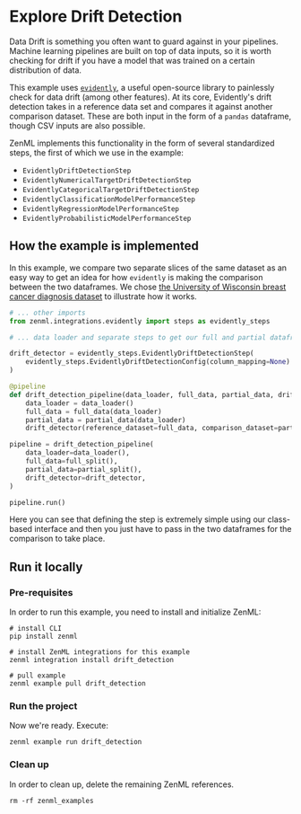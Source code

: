 # Explore Drift Detection

Data Drift is something you often want to guard against in your pipelines.
Machine learning pipelines are built on top of data inputs, so it is worth
checking for drift if you have a model that was trained on a certain
distribution of data.

This example uses [`evidently`](https://github.com/evidentlyai/evidently), a
useful open-source library to painlessly check for data drift (among other
features). At its core, Evidently's drift detection takes in a reference data
set and compares it against another comparison dataset. These are both input in
the form of a `pandas` dataframe, though CSV inputs are also possible.

ZenML implements this functionality in the form of several standardized steps,
the first of which we use in the example:

- `EvidentlyDriftDetectionStep`
- `EvidentlyNumericalTargetDriftDetectionStep`
- `EvidentlyCategoricalTargetDriftDetectionStep`
- `EvidentlyClassificationModelPerformanceStep`
- `EvidentlyRegressionModelPerformanceStep`
- `EvidentlyProbabilisticModelPerformanceStep`

## How the example is implemented

In this example, we compare two separate slices of the same dataset as an easy
way to get an idea for how `evidently` is making the comparison between the two
dataframes. We chose [the University of Wisconsin breast cancer diagnosis
dataset](https://archive.ics.uci.edu/ml/datasets/Breast+Cancer+Wisconsin+(Diagnostic))
to illustrate how it works.

```python
# ... other imports
from zenml.integrations.evidently import steps as evidently_steps

# ... data loader and separate steps to get our full and partial dataframes

drift_detector = evidently_steps.EvidentlyDriftDetectionStep(
    evidently_steps.EvidentlyDriftDetectionConfig(column_mapping=None)
)

@pipeline
def drift_detection_pipeline(data_loader, full_data, partial_data, drift_detector):
    data_loader = data_loader()
    full_data = full_data(data_loader)
    partial_data = partial_data(data_loader)
    drift_detector(reference_dataset=full_data, comparison_dataset=partial_data)

pipeline = drift_detection_pipeline(
    data_loader=data_loader(),
    full_data=full_split(),
    partial_data=partial_split(),
    drift_detector=drift_detector,
)

pipeline.run()
```

Here you can see that defining the step is extremely simple using our
class-based interface and then you just have to pass in the two dataframes for
the comparison to take place.

## Run it locally

### Pre-requisites
In order to run this example, you need to install and initialize ZenML:

```shell
# install CLI
pip install zenml

# install ZenML integrations for this example
zenml integration install drift_detection

# pull example
zenml example pull drift_detection
```

### Run the project
Now we're ready. Execute:

```shell
zenml example run drift_detection
```

### Clean up
In order to clean up, delete the remaining ZenML references.

```shell
rm -rf zenml_examples
```
